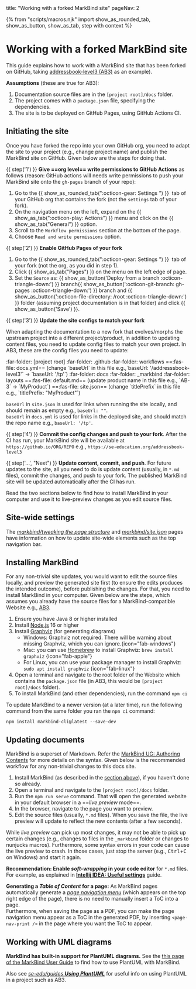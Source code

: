 <frontmatter>
  title: "Working with a forked MarkBind site"
  pageNav: 2
</frontmatter>

{% from "scripts/macros.njk" import show_as_rounded_tab, show_as_button, show_as_tab, step with context %}

# Working with a forked MarkBind site

<div class="lead">

This guide explains how to work with a MarkBind site that has been forked on GitHub, taking [addressbook-level3 (AB3)](https://github.com/se-edu/addressbook-level3) as an example).
</div>

**Assumptions** (these are true for AB3):

1. Documentation source files are in the `[project root]/docs` folder.
1. The project comes with a `package.json` file, specifying the dependencies.
1. The site is to be deployed on GitHub Pages, using GitHub Actions CI.

<!-- --------------------------------------------------------------------------------------------------- -->

## Initiating the site

Once you have forked the repo into your own GitHub org, you need to adapt the site to your project (e.g., change project name) and publish the MarkBind site on GitHub. Given below are the steps for doing that.

{{ step('1') }} **Give ==org level== write permissions to GitHub Actions** as follows (reason: GitHub actions will needs write permissions to push your MarkBind site onto the `gh-pages` branch of your repo):

1. Go to the {{ show_as_rounded_tab(":octicon-gear: Settings ") }} &nbsp;tab of your GitHub org that contains the fork (not the `settings` tab of your fork).
1. On the navigation menu on the left, expand on the {{ show_as_tab(":octicon-play: Actions") }} menu and click on the {{ show_as_tab("General") }} option.
1. Scroll to the `Workflow permissions` section at the bottom of the page.
1. Choose `Read and write permissions` option.

{{ step('2') }} **Enable GitHub Pages of your fork**

1. Go to the {{ show_as_rounded_tab(":octicon-gear: Settings ") }} &nbsp;tab of your fork (not the org, as you did in step 1).
1. Click {{ show_as_tab("Pages") }} on the menu on the left edge of page.
1. Set the `Source` as: {{ show_as_button('Deploy from a branch :octicon-triangle-down:') }} branch{{ show_as_button(':octicon-git-branch: gh-pages :octicon-triangle-down:') }} branch and {{ show_as_button(':octicon-file-directory: /root :octicon-triangle-down:') }} folder (assuming project documentation is in that folder) and click {{ show_as_button('Save') }}.

{{ step('3') }} **Update the site configs to match your fork**

When adapting the documentation to a new fork that evolves/morphs the upstream project into a different project/product, in addition to updating content files, you need to update config files to match your own project. In AB3, these are the config files you need to update:

<tree>
:far-folder: [project root]
  :far-folder: .github
    :far-folder: workflows
      ==:fas-file: docs.yml== (change `baseUrl` in this file e.g.,`baseUrl: '/addresssbook-level3'` -> `baseUrl: '/tp'`)
  :far-folder: docs
    :far-folder: _markbind
      :far-folder: layouts
        ==:fas-file: default.md== (update product name in this file e.g., `AB-3` -> `MyProduct`)
    ==:fas-file: site.json== (change `titlePrefix` in this file e.g., `titlePrefix: "MyProduct"`)
</tree>

<p/>

<box type="info" seamless>

`baseUrl` in `site.json` is used for links when running the site locally, and should remain as empty e.g., `baseUrl: ""`.<br>
`baseUrl` in `docs.yml` is used for links in the deployed site, and should match the repo name e.g., `baseUrl: '/tp'`.
</box>

{{ step('4') }} **Commit the config changes and push to your fork**. After the CI has run, your MarkBind site will be available at `https://github.io/ORG/REPO` e.g., `https://se-education.org/addressbook-level3`

{{ step('...', "Next") }} **Update content, commit, and push**. For future updates to the site, all you need to do is update content (usually, in `*.md` files), commit the changes, and push to your fork. The published MarkBind site will be updated automatically after the CI has run.

<box type="tip" seamless>

Read the two sections below to find how to install MarkBind in your computer and use it to live-preview changes as you edit source files.
</box>

## Site-wide settings

The [_markbind/tweaking the page structure_](https://markbind.org/userGuide/tweakingThePageStructure.html) and [_markbind/site.json_](https://markbind.org/userGuide/siteJsonFile.html) pages have information on how to update site-wide elements such as the top navigation bar.


<!-- --------------------------------------------------------------------------------------------------- -->

## Installing MarkBind

For any non-trivial site updates, you would want to edit the source files locally, and preview the generated site first (to ensure the edits produces the intended outcome), before publishing the changes. For that, you need to install MarkBind in your computer. Given below are the steps, which assumes you already have the source files for a MarkBind-compatible Website e.g., [AB3](https://github.com/se-edu/addressbook-level3).

1. Ensure you have Java 8 or higher installed
1. Install [Node.js](https://nodejs.org) 16 or higher
1. Install [Graphviz](https://graphviz.org/download/) (for generating diagrams)
    * Windows: Graphviz not required. There will be warning about missing Graphviz, which you can ignore.{icon="fab-windows"}
    * Mac: you can use [Homebrew](https://brew.sh/) to install Graphviz: `brew install graphviz` {icon="fab-apple"}
    * For Linux, you can use your package manager to install Graphviz: `sudo apt install graphviz` {icon="fab-linux"}
1. Open a terminal and navigate to the root folder of the Website which contains the `package.json` file (in AB3, this would be `[project root]/docs` folder).
1. To install MarkBind (and other dependencies), run the command `npm ci`


<box type="info" seamless>

To update MarkBind to a newer version (at a later time), run the following command from the same folder you ran the `npm ci` command:

```
npm install markbind-cli@latest --save-dev
```
</box>

<!-- --------------------------------------------------------------------------------------------------- -->

## Updating documents

MarkBind is a superset of Markdown. Refer the [MarkBind UG: Authoring Contents](https://markbind.org/userGuide/authoringContents.html) for more details on the syntax. Given below is the recommended workflow for any non-trivial changes to this docs site.

1. Install MarkBind (as described in the [section above](#installing-markbind)), if you haven't done so already.
1. Open a terminal and navigate to the `[project root]/docs` folder.
1. Run the `npm run serve` command. That will open the generated website in your default browser in a ==_live preview_ mode==.
1. In the browser, navigate to the page you want to preview.
1. Edit the source files (usually, `*.md` files). When you save the file, the live preview will update to reflect the new contents (after a few seconds).

<box type="warning" seamless>

While _live preview_ can pick up most changes, it may not be able to pick up certain changes (e.g., changes to files in the `_markbind` folder or changes to nunjucks macros). Furthermore, some syntax errors in your code can cause the live preview to crash. In those cases, just stop the server (e.g., <kbd>Ctrl</kbd>+<kbd>C</kbd> on Windows) and start it again.
</box>

<box type="tip" seamless>

**Recommendation: Enable _soft-wrapping_ in your code editor** for `*.md` files. For example, as explained in [**Intellij IDEA: Useful settings**](intellijUsefulSettings.html#enabling-soft-wrapping) guide.
</box>

<box type="tip" seamless>

**Generating a _Table of Content_ for a page:** As MarkBind pages automatically generate a [_page navigation menu_](https://markbind.org/userGuide/components/navigation.html#page-navigation-menus) (which appears on the top right edge of the page), there is no need to manually insert a ToC into a page.<br>
  Furthermore, when saving the page as a PDF, you can make the page navigation menu appear as a ToC in the generated PDF, by inserting `<page-nav-print />` in the page where you want the ToC to appear.
</box>

<!-- --------------------------------------------------------------------------------------------------- -->

## Working with UML diagrams

**MarkBind has built-in support for PlantUML diagrams.** See the [this page of the MarkBind User Guide](https://markbind.org/userGuide/components/imagesAndDiagrams.html#diagrams) to find how to use PlantUML with MarkBind.

Also see [_se-edu/guides **Using PlantUML**_](https://se-education.org/guides/tutorials/plantUml.html) for useful info on using PlantUML in a project such as AB3.

<!-- --------------------------------------------------------------------------------------------------- -->

